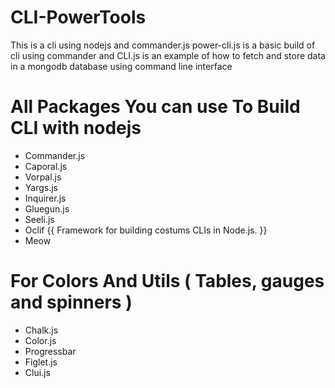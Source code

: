 # CLI-PowerTools
This is a cli using nodejs and commander.js
power-cli.js is a basic build of cli using commander 
and CLI.js is an example of how to fetch and store data in a mongodb database using command line interface

# All Packages You can use To Build CLI with  nodejs
+ Commander.js
+ Caporal.js
+ Vorpal.js
+ Yargs.js
+ Inquirer.js
+ Gluegun.js
+ Seeli.js
+ Oclif {{ Framework for building costums CLIs in Node.js. }}
+ Meow

# For Colors And Utils ( Tables, gauges and spinners )
+ Chalk.js
+ Color.js
+ Progressbar
+ Figlet.js
+ Clui.js